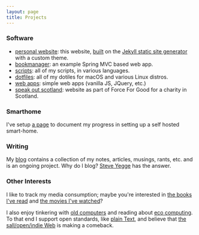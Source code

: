 ```yaml
---
layout: page
title: Projects 
---
```


### Software 

- [personal website](https://github.com/elliotalker/ealker.github.io): this website, [built](/projects/colophon) on the [Jekyll static site generator](https://jekyllrb.com) with a custom theme. 
- [bookmanager](https://github.com/ealker/bookmanager): an example Spring MVC based web app.
- [scripts](https://github.com/ealker/scripts): all of my scripts, in various languages.
- [dotfiles](https://github.com/ealker/dotfiles): all of my dotiles for macOS and various Linux distros. 
- [web apps](/projects/web-apps.html): simple web apps (vanilla JS, JQuery, etc.) 
- [speak out scotland](https://speakoutscotland.org/): website as part of Force For Good for a charity in Scotland.

### Smarthome

I've setup [a page](/projects/smarthome) to document my progress in setting up a self hosted smart-home. 

### Writing 

My [blog](/blog) contains a collection of my notes, articles, musings, rants, etc. and is an ongoing project. Why do I blog? [Steve Yegge](https://sites.google.com/site/steveyegge2/you-should-write-blogs) has the answer.

### Other Interests

I like to track my media consumption; maybe you're interested in [the books I've read](/projects/bookshelf) and [the movies I've watched](/projects/movies)?

I also enjoy tinkering with [old computers](/projects/retro) and reading about [eco computing](/projects/eco-computing). To that end I support open standards, like [plain Text](/projects/plaintext), and believe that [the sall/open/indie Web](/projects/web) is making a comeback.
